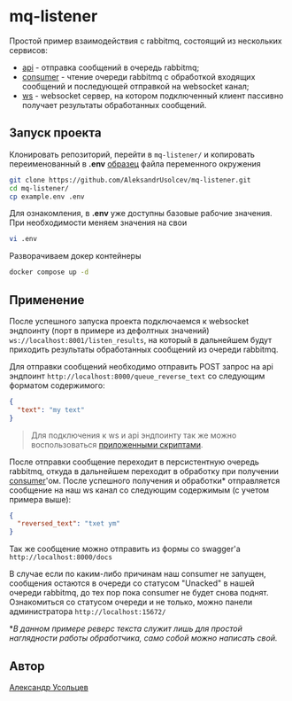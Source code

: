 # mq-listener

Простой пример взаимодействия с rabbitmq, состоящий из нескольких сервисов:
- [api](/api/) - отправка сообщений в очередь rabbitmq;
- [consumer](/consumer/) - чтение очереди rabbitmq с обработкой входящих сообщений и последующей отправкой на websocket канал;
- [ws](/ws/) - websocket сервер, на котором подключенный клиент пассивно получает результаты обработанных сообщений.

## Запуск проекта

Клонировать репозиторий, перейти в `mq-listener/` и копировать переименованный в **.env** [образец](example.env) файла переменного окружения

```bash
git clone https://github.com/AleksandrUsolcev/mq-listener.git
cd mq-listener/
cp example.env .env
```

Для ознакомления, в **.env** уже доступны базовые рабочие значения. При необходимости меняем значения на свои

```bash
vi .env
```

Разворачиваем докер контейнеры

```bash
docker compose up -d
```

## Применение

После успешного запуска проекта подключаемся к websocket эндпоинту (порт в примере из дефолтных значений) `ws://localhost:8001/listen_results`, на который в дальнейшем будут приходить результаты обработанных сообщений из очереди rabbitmq.

Для отправки сообщений необходимо отправить POST запрос на api эндпоинт `http://localhost:8000/queue_reverse_text` со следующим форматом содержимого:

```json
{
  "text": "my text"
}
```

> Для подключения к ws и api эндпоинту так же можно воспользоваться [приложенными скриптами](https://github.com/AleksandrUsolcev/mq-listener/tree/main/for_example).

После отправки сообщение переходит в персистентную очередь rabbitmq, откуда в дальнейшем переходит в обработку при получении [consumer](/consumer/main.py)'ом. После успешного получения и обработки* отправляется сообщение на наш ws канал со следующим содержимым (с учетом примера выше):

```json
{
  "reversed_text": "txet ym"
}
```

Так же сообщение можно отправить из формы со swagger'а `http://localhost:8000/docs`

В случае если по каким-либо причинам наш consumer не запущен, сообщения остаются в очереди со статусом "Unacked" в нашей очереди rabbitmq, до тех пор пока consumer не будет снова поднят. Ознакомиться со статусом очереди и не только, можно панели администратора `http://localhost:15672/`

*_В данном примере реверс текста служит лишь для простой наглядности работы обработчика, само собой можно написать свой._

## Автор

[Александр Усольцев](https://github.com/AleksandrUsolcev)
